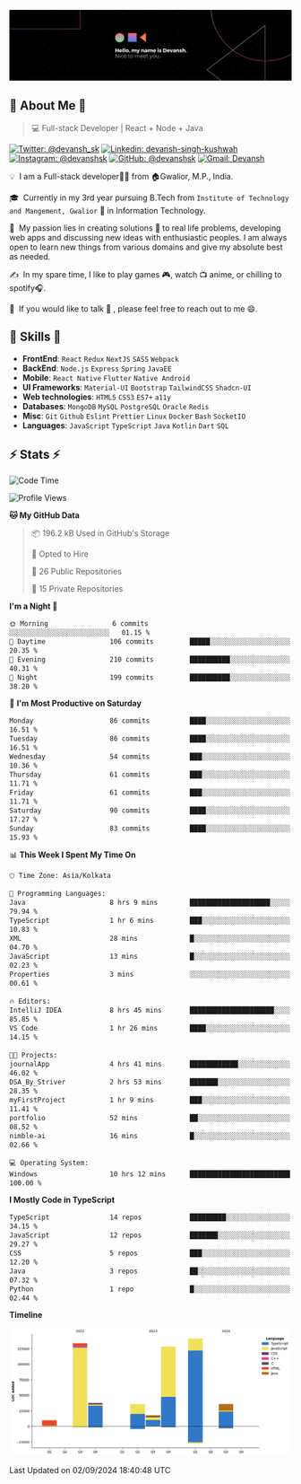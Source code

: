 ![Banner](./Devansh%20Singh%20Banner.png)

## 👋 About Me 👋

> 💻 Full-stack Developer | React + Node + Java

[![Twitter: @devansh_sk](https://img.shields.io/twitter/follow/devansh_sk?style=social)](https://twitter.com/devansh_sk)
[![Linkedin: devansh-singh-kushwah](https://img.shields.io/badge/-Devansh%20Singh%20Kushwah-blue?style=flat-square&logo=Linkedin&logoColor=white&link=https://www.linkedin.com/in/devanshsk/)](https://www.linkedin.com/in/devanshsk/)
[![Instagram: @devanshsk](https://img.shields.io/badge/-devanshsk-E4405F?style=flat-square&logo=instagram&logoColor=white)](https://instagram.com/devanshsk)
[![GitHub: @devanshsk](https://img.shields.io/github/followers/devanshsk?label=follow&style=social)](https://github.com/devanshsk)
[![Gmail: Devansh](https://img.shields.io/badge/Gmail-D14836?style=flat-square&logo=gmail&logoColor=white)](mailto:work.devanshsk@gmail.com)

💡 &nbsp;I am a Full-stack developer🧑‍💻 from 🏠Gwalior, M.P., India.

🎓 &nbsp;Currently in my 3rd year pursuing B.Tech from `Institute of Technology and Mangement, Gwalior` 🏫 in Information Technology.

🌱 &nbsp;My passion lies in creating solutions 🚩 to real life problems, developing web apps and discussing new ideas with enthusiastic peoples.
I am always open to learn new things from various domains and give my absolute best as needed.

✍️ &nbsp;In my spare time, I like to play games 🎮, watch 📺 anime, or chilling to spotify🎧.

💬 &nbsp;If you would like to talk 👋 , please feel free to reach out to me 😄.

##  🎉 Skills  🎉
- **FrontEnd**: `React` `Redux` `NextJS` `SASS` `Webpack`
- **BackEnd**: `Node.js` `Express` `Spring` `JavaEE`
- **Mobile**: `React Native` `Flutter` `Native Android`
- **UI Frameworks**: `Material-UI` `Bootstrap` `TailwindCSS` `Shadcn-UI`
- **Web technologies**: `HTML5` `CSS3` `ES7+` `a11y`
- **Databases**: `MongoDB` `MySQL` `PostgreSQL` `Oracle` `Redis`
- **Misc**: `Git` `Github` `Eslint` `Prettier` `Linux` `Docker` `Bash` `SocketIO`
- **Languages**: `JavaScript` `TypeScript` `Java` `Kotlin` `Dart` `SQL`

## ⚡ Stats ⚡
<!--START_SECTION:waka-->
![Code Time](http://img.shields.io/badge/Code%20Time-227%20hrs%2035%20mins-blue)

![Profile Views](http://img.shields.io/badge/Profile%20Views-0-blue)

**🐱 My GitHub Data** 

> 📦 196.2 kB Used in GitHub's Storage 
 > 
> 💼 Opted to Hire
 > 
> 📜 26 Public Repositories 
 > 
> 🔑 15 Private Repositories 
 > 
**I'm a Night 🦉** 

```text
🌞 Morning                6 commits           ░░░░░░░░░░░░░░░░░░░░░░░░░   01.15 % 
🌆 Daytime                106 commits         █████░░░░░░░░░░░░░░░░░░░░   20.35 % 
🌃 Evening                210 commits         ██████████░░░░░░░░░░░░░░░   40.31 % 
🌙 Night                  199 commits         ██████████░░░░░░░░░░░░░░░   38.20 % 
```
📅 **I'm Most Productive on Saturday** 

```text
Monday                   86 commits          ████░░░░░░░░░░░░░░░░░░░░░   16.51 % 
Tuesday                  86 commits          ████░░░░░░░░░░░░░░░░░░░░░   16.51 % 
Wednesday                54 commits          ███░░░░░░░░░░░░░░░░░░░░░░   10.36 % 
Thursday                 61 commits          ███░░░░░░░░░░░░░░░░░░░░░░   11.71 % 
Friday                   61 commits          ███░░░░░░░░░░░░░░░░░░░░░░   11.71 % 
Saturday                 90 commits          ████░░░░░░░░░░░░░░░░░░░░░   17.27 % 
Sunday                   83 commits          ████░░░░░░░░░░░░░░░░░░░░░   15.93 % 
```


📊 **This Week I Spent My Time On** 

```text
🕑︎ Time Zone: Asia/Kolkata

💬 Programming Languages: 
Java                     8 hrs 9 mins        ████████████████████░░░░░   79.94 % 
TypeScript               1 hr 6 mins         ███░░░░░░░░░░░░░░░░░░░░░░   10.83 % 
XML                      28 mins             █░░░░░░░░░░░░░░░░░░░░░░░░   04.70 % 
JavaScript               13 mins             █░░░░░░░░░░░░░░░░░░░░░░░░   02.23 % 
Properties               3 mins              ░░░░░░░░░░░░░░░░░░░░░░░░░   00.61 % 

🔥 Editors: 
IntelliJ IDEA            8 hrs 45 mins       █████████████████████░░░░   85.85 % 
VS Code                  1 hr 26 mins        ████░░░░░░░░░░░░░░░░░░░░░   14.15 % 

🐱‍💻 Projects: 
journalApp               4 hrs 41 mins       ████████████░░░░░░░░░░░░░   46.02 % 
DSA_By_Striver           2 hrs 53 mins       ███████░░░░░░░░░░░░░░░░░░   28.35 % 
myFirstProject           1 hr 9 mins         ███░░░░░░░░░░░░░░░░░░░░░░   11.41 % 
portfolio                52 mins             ██░░░░░░░░░░░░░░░░░░░░░░░   08.52 % 
nimble-ai                16 mins             █░░░░░░░░░░░░░░░░░░░░░░░░   02.66 % 

💻 Operating System: 
Windows                  10 hrs 12 mins      █████████████████████████   100.00 % 
```

**I Mostly Code in TypeScript** 

```text
TypeScript               14 repos            █████████░░░░░░░░░░░░░░░░   34.15 % 
JavaScript               12 repos            ███████░░░░░░░░░░░░░░░░░░   29.27 % 
CSS                      5 repos             ███░░░░░░░░░░░░░░░░░░░░░░   12.20 % 
Java                     3 repos             ██░░░░░░░░░░░░░░░░░░░░░░░   07.32 % 
Python                   1 repo              █░░░░░░░░░░░░░░░░░░░░░░░░   02.44 % 
```



**Timeline**

![Lines of Code chart](https://raw.githubusercontent.com/DevanshSK/DevanshSK/main/assets/bar_graph.png)


 Last Updated on 02/09/2024 18:40:48 UTC
<!--END_SECTION:waka-->
